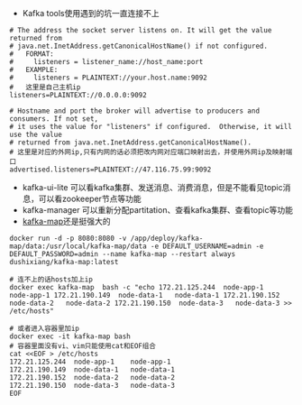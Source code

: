 * Kafka tools使用遇到的坑一直连接不上

```shell
# The address the socket server listens on. It will get the value returned from 
# java.net.InetAddress.getCanonicalHostName() if not configured.
#   FORMAT:
#     listeners = listener_name://host_name:port
#   EXAMPLE:
#     listeners = PLAINTEXT://your.host.name:9092
#   这里是自己主机ip
listeners=PLAINTEXT://0.0.0.0:9092

# Hostname and port the broker will advertise to producers and consumers. If not set, 
# it uses the value for "listeners" if configured.  Otherwise, it will use the value
# returned from java.net.InetAddress.getCanonicalHostName().
# 这里是对应的外网ip,只有内网的话必须把改内网对应端口映射出去，并使用外网ip及映射端口
advertised.listeners=PLAINTEXT://47.116.75.99:9092
```

* kafka-ui-lite 可以看kafka集群、发送消息、消费消息，但是不能看见topic消息，可以看zookeeper节点等功能
* kafka-manager 可以重新分配partitation、查看kafka集群、查看topic等功能
* [kafka-map](https://zhuanlan.zhihu.com/p/380301924)还是挺强大的

```shell
docker run -d -p 8080:8080 -v /app/deploy/kafka-map/data:/usr/local/kafka-map/data -e DEFAULT_USERNAME=admin -e DEFAULT_PASSWORD=admin --name kafka-map --restart always dushixiang/kafka-map:latest

# 连不上的话hosts加上ip
docker exec kafka-map  bash -c "echo 172.21.125.244  node-app-1    node-app-1 172.21.190.149  node-data-1   node-data-1 172.21.190.152  node-data-2   node-data-2 172.21.190.150  node-data-3   node-data-3 >> /etc/hosts"

# 或者进入容器里加ip
docker exec -it kafka-map bash
# 容器里面没有vi、vim只能使用cat和EOF组合
cat <<EOF > /etc/hosts
172.21.125.244  node-app-1    node-app-1
172.21.190.149  node-data-1   node-data-1
172.21.190.152  node-data-2   node-data-2
172.21.190.150  node-data-3   node-data-3
EOF
```





